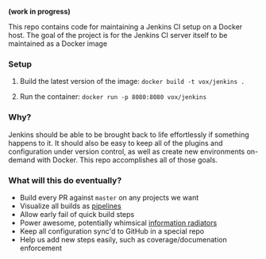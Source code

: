 **(work in progress)**

This repo contains code for maintaining a Jenkins CI setup on a Docker
host. The goal of the project is for the Jenkins CI server itself to be maintained as a Docker image

### Setup
1. Build the latest version of the image: `docker build -t vox/jenkins .`

2. Run the container: `docker run -p 8080:8080 vox/jenkins`


### Why?
Jenkins should be able to be brought back to life effortlessly if something happens to it. It should also be easy to keep all of the plugins and configuration under version control, as well as create new environments on-demand with Docker. This repo accomplishes all of those goals.

### What will this do eventually?

- Build every PR against `master` on any projects we want
- Visualize all builds as [pipelines](https://wiki.jenkins-ci.org/display/JENKINS/Build+Pipeline+Plugin)
- Allow early fail of quick build steps
- Power awesome, potentially whimsical [information radiators](https://www.atlassian.com/wallboahttps://wiki.jenkins-ci.org/display/JENKINS/Build+Pipeline+Plugin)
- Keep all configuration sync'd to GitHub in a special repo
- Help us add new steps easily, such as coverage/documenation enforcement